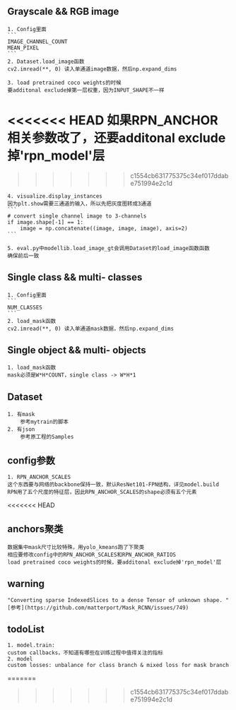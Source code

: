 ## Grayscale  &&  RGB image
    1. Config里面
    ```
    IMAGE_CHANNEL_COUNT
    MEAN_PIXEL
    ```
    2. Dataset.load_image函数
    cv2.imread(**, 0) 读入单通道image数据，然后np.expand_dims

    3. load pretrained coco weights的时候
    要additonal exclude掉第一层权重，因为INPUT_SHAPE不一样
<<<<<<< HEAD
    如果RPN_ANCHOR相关参数改了，还要additonal exclude掉'rpn_model'层
=======
>>>>>>> c1554cb631775375c34ef017ddabe751994e2c1d

    4. visualize.display_instances
    因为plt.show需要三通道的输入，所以先把灰度图转成3通道
    ```
    # convert single channel image to 3-channels
    if image.shape[-1] == 1:
        image = np.concatenate((image, image, image), axis=2)
    ```

    5. eval.py中modellib.load_image_gt会调用Dataset的load_image函数函数
    确保前后一致


## Single class  &&  multi- classes
    1. Config里面
    ```
    NUM_CLASSES
    ```
    2. load_mask函数
    cv2.imread(**, 0) 读入单通道mask数据，然后np.expand_dims


## Single object  &&  multi- objects
    1. load_mask函数
    mask必须是W*H*COUNT，single class -> W*H*1


## Dataset
    1. 有mask
        参考mytrain的脚本
    2. 有json
        参考原工程的Samples


## config参数
    1. RPN_ANCHOR_SCALES
    这个东西要与网络的backbone保持一致，默认ResNet101-FPN结构，详见model.build
    RPN用了五个尺度的特征层，因此RPN_ANCHOR_SCALES的shape必须有五个元素


<<<<<<< HEAD
## anchors聚类
    数据集中mask尺寸比较特殊，用yolo_kmeans跑了下聚类
    相应要修改config中的RPN_ANCHOR_SCALES和RPN_ANCHOR_RATIOS
    load pretrained coco weights的时候，要additonal exclude掉'rpn_model'层


## warning
    "Converting sparse IndexedSlices to a dense Tensor of unknown shape. "
    [参考](https://github.com/matterport/Mask_RCNN/issues/749)


## todoList
    1. model.train: 
    custom callbacks，不知道有哪些在训练过程中值得关注的指标
    2. model
    custom losses: unbalance for class branch & mixed loss for mask branch


    

=======
    
>>>>>>> c1554cb631775375c34ef017ddabe751994e2c1d
